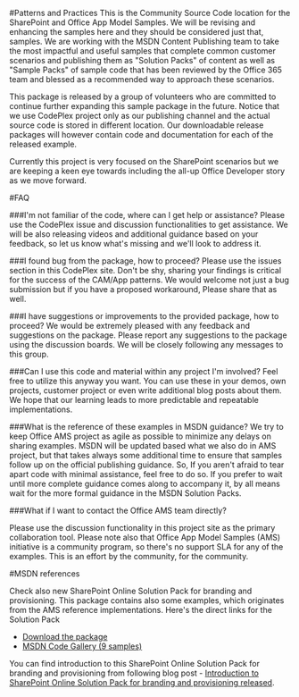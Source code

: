 #Patterns and Practices
This is the Community Source Code location for the SharePoint and Office App Model Samples. We will be revising and enhancing the samples here and they should be considered just that, samples. We are working with the MSDN Content Publishing team to take the most impactful and useful samples that complete common customer scenarios and publishing them as "Solution Packs" of content as well as "Sample Packs" of sample code that has been reviewed by the Office 365 team and blessed as a recommended way to approach these scenarios. 

This package is released by a group of volunteers who are committed to continue further expanding this sample package in the future. Notice that we use CodePlex project only as our publishing channel and the actual source code is stored in different location. Our downloadable release packages will however contain code and documentation for each of the released example.

Currently this project is very focused on the SharePoint scenarios but we are keeping a keen eye towards including the all-up Office Developer story as we move forward.

#FAQ

###I'm not familiar of the code, where can I get help or assistance?
Please use the CodePlex issue and discussion functionalities to get assistance. We will be also releasing videos and additional guidance based on your feedback, so let us know what's missing and we'll look to address it.

###I found bug from the package, how to proceed?
Please use the issues section in this CodePlex site. Don't be shy, sharing your findings is critical for the success of the CAM/App patterns. We would welcome not just a bug submission but if you have a proposed workaround, Please share that as well.

###I have suggestions or improvements to the provided package, how to proceed?
We would be extremely pleased with any feedback and suggestions on the package. Please report any suggestions to the package using the discussion boards. We will be closely following any messages to this group. 

###Can I use this code and material within any project I'm involved?
Feel free to utilize this anyway you want. You can use these in your demos, own projects, customer project or even write additional blog posts about them. We hope that our learning leads to more predictable and repeatable implementations. 

###What is the reference of these examples in MSDN guidance?
We try to keep Office AMS project as agile as possible to minimize any delays on sharing examples. MSDN will be updated based what we also do in AMS project, but that takes always some additional time to ensure that samples follow up on the official publishing guidance. So, If you aren't afraid to tear apart code with minimal assistance, feel free to do so. If you prefer to wait until more complete guidance comes along to accompany it, by all means wait for the more formal guidance in the MSDN Solution Packs.

###What if I want to contact the Office AMS team directly?

Please use the discussion functionality in this project site as the primary collaboration tool. Please note also that Office App Model Samples (AMS) initiative is a community program, so there's no support SLA for any of the examples. This is an effort by the community, for the community.

#MSDN references

Check also new SharePoint Online Solution Pack for branding and provisioning. This package contains also some examples, which originates from the AMS reference implementations. Here's the direct links for the Solution Pack

- [Download the package](http://www.microsoft.com/downloads/details.aspx?FamilyID=2c8011b0-441a-4bab-bf19-6b1009c7d8dd)
- [MSDN Code Gallery (9 samples)](http://code.msdn.microsoft.com/SharePoint-2013-Sample-81b03d1e)

You can find introduction to this SharePoint Online Solution Pack for branding and provisioning from following blog post - [Introduction to SharePoint Online Solution Pack for branding and provisioning released](http://t.co/QIkWNohEHe).